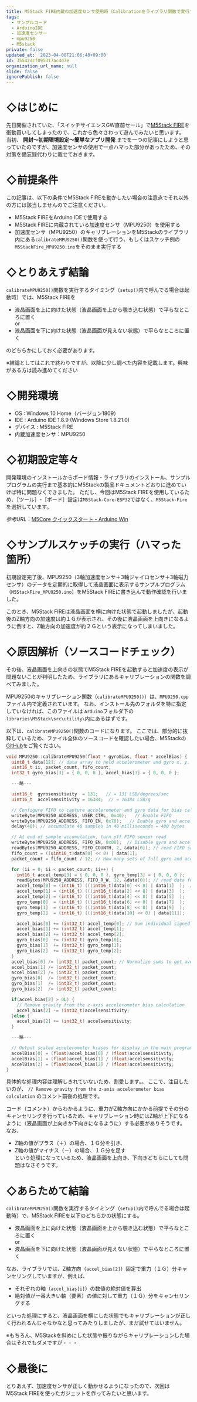 ```yaml
---
title: M5Stack FIRE内蔵の加速度センサ使用時（Calibrationをライブラリ関数で実行する場合）の注意点
tags:
  - サンプルコード
  - ArduinoIDE
  - 加速度センサー
  - mpu9250
  - M5stack
private: false
updated_at: '2023-04-08T21:06:48+09:00'
id: 35542dcf095317ac4d7e
organization_url_name: null
slide: false
ignorePublish: false
---
```

# ◇はじめに

先日開催されていた、「スイッチサイエンスGW直前セール」で[M5Stack FIRE](https://docs.m5stack.com/#/ja/core/fire)を衝動買いしてしまったので、これから色々さわって遊んでみたいと思います。  
当初、
__開封～初期環境設定～簡単なアプリ開発__
までを一つの記事にしようと思っていたのですが、加速度センサの使用で一点ハマった部分があったため、その対策を備忘録代わりに載せておきます。

# ◇前提条件

この記事は、以下の条件でM5Stack FIREを動かしたい場合の注意点でそれ以外の方には該当しませんのでご注意ください。

+ M5Stack FIREをArduino IDEで使用する
+ M5Stack FIREに内蔵されている加速度センサ（MPU9250）を使用する
+ 加速度センサ（MPU9250）のキャリブレーションをM5Stackのライブラリ内にある`calibrateMPU9250()`関数を使って行う、もしくはスケッチ例の`M5StackFire_MPU9250.ino`をそのまま実行する

# ◇とりあえず結論

`calibrateMPU9250()`関数を実行するタイミング（`setup()`内で呼んでる場合は起動時）では、M5Stack FIREを

+ 液晶画面を上に向けた状態（液晶画面を上から覗き込む状態）で平らなところに置く  
or
+ 液晶画面を下に向けた状態（液晶画面が見えない状態）で平らなところに置く  

のどちらかにしておく必要があります。

※結論としてはこれで終わりですが、以降に少し調べた内容を記載します。興味がある方は読み進めてください

# ◇開発環境

+ OS : Windows 10 Home（バージョン1809）
+ IDE : Arduino IDE 1.8.9 (Windows Store 1.8.21.0)
+ デバイス : M5Stack FIRE
+ 内蔵加速度センサ：MPU9250

# ◇初期設定等々

開発環境のインストールからボード情報・ライブラリのインストール、サンプルプログラムの実行まで基本的にM5Stackの製品ドキュメントどおりに進めていけば特に問題なくできました。
ただし、今回はM5Stack FIREを使用しているため、［ツール］-［ボード］設定は`M5Stack-Core-ESP32`ではなく、`M5Stack-Fire`を選択しています。

_参考URL_：[M5Core クイックスタート - Arduino Win ](https://docs.m5stack.com/#/ja/quick_start/m5core/m5stack_core_get_started_Arduino_Windows)

# ◇サンプルスケッチの実行（ハマった箇所）

初期設定完了後、MPU9250（3軸加速度センサ＋3軸ジャイロセンサ＋3軸磁力センサ）のデータを定期的に取得して液晶画面に表示するサンプルプログラム（`M5StackFire_MPU9250.ino`）をM5Stack FIREに書き込んで動作確認を行いました。

このとき、M5Stack FIREは液晶画面を横に向けた状態で起動しましたが、起動後のZ軸方向の加速度は約１Ｇが表示され、その後に液晶画面を上向きになるように倒すと、Z軸方向の加速度が約２Ｇという表示になってしまいました。

# ◇原因解析（ソースコードチェック）

その後、液晶画面を上向きの状態でM5Stack FIREを起動すると加速度の表示が問題ないことが判明したため、ライブラリにあるキャリブレーションの関数を調べてみました。

MPU9250のキャリブレーション関数（`calibrateMPU9250()`）は、`MPU9250.cpp`ファイル内で定義されています。
なお、インストール先のフォルダを特に指定していなければ、このファイルは
`Arduino`フォルダ下の`libraries\M5Stack\src\utility\`内にあるはずです。

以下は、`calibrateMPU9250()`関数のコードになります。
ここでは、部分的に抜粋しているため、ファイル全体のソースコードを確認したい場合、M5Stackの[GitHub](https://github.com/m5stack/M5Stack/blob/master/src/utility/MPU9250.cpp)をご覧ください。

```C++:MPU9250.cpp
void MPU9250::calibrateMPU9250(float * gyroBias, float * accelBias) {
  uint8_t data[12]; // data array to hold accelerometer and gyro x, y, z, data
  uint16_t ii, packet_count, fifo_count;
  int32_t gyro_bias[3] = { 0, 0, 0 }, accel_bias[3] = { 0, 0, 0 };

  ---略---

  uint16_t  gyrosensitivity  = 131;   // = 131 LSB/degrees/sec
  uint16_t  accelsensitivity = 16384;  // = 16384 LSB/g

  // Configure FIFO to capture accelerometer and gyro data for bias calculation
  writeByte(MPU9250_ADDRESS, USER_CTRL, 0x40);   // Enable FIFO
  writeByte(MPU9250_ADDRESS, FIFO_EN, 0x78);   // Enable gyro and accelerometer sensors for FIFO  (max size 512 bytes in MPU-9150)
  delay(40); // accumulate 40 samples in 40 milliseconds = 480 bytes

  // At end of sample accumulation, turn off FIFO sensor read
  writeByte(MPU9250_ADDRESS, FIFO_EN, 0x00);  // Disable gyro and accelerometer sensors for FIFO
  readBytes(MPU9250_ADDRESS, FIFO_COUNTH, 2, &data[0]); // read FIFO sample count
  fifo_count = ((uint16_t)data[0] << 8) | data[1];
  packet_count = fifo_count / 12; // How many sets of full gyro and accelerometer data for averaging

  for (ii = 0; ii < packet_count; ii++) {
    int16_t accel_temp[3] = { 0, 0, 0 }, gyro_temp[3] = { 0, 0, 0 };
    readBytes(MPU9250_ADDRESS, FIFO_R_W, 12, &data[0]); // read data for averaging
    accel_temp[0] = (int16_t) (((int16_t)data[0] << 8) | data[1]  );  // Form signed 16-bit integer for each sample in FIFO
    accel_temp[1] = (int16_t) (((int16_t)data[2] << 8) | data[3]  );
    accel_temp[2] = (int16_t) (((int16_t)data[4] << 8) | data[5]  );
    gyro_temp[0]  = (int16_t) (((int16_t)data[6] << 8) | data[7]  );
    gyro_temp[1]  = (int16_t) (((int16_t)data[8] << 8) | data[9]  );
    gyro_temp[2]  = (int16_t) (((int16_t)data[10] << 8) | data[11]);

    accel_bias[0] += (int32_t) accel_temp[0]; // Sum individual signed 16-bit biases to get accumulated signed 32-bit biases
    accel_bias[1] += (int32_t) accel_temp[1];
    accel_bias[2] += (int32_t) accel_temp[2];
    gyro_bias[0]  += (int32_t) gyro_temp[0];
    gyro_bias[1]  += (int32_t) gyro_temp[1];
    gyro_bias[2]  += (int32_t) gyro_temp[2];
  }
  accel_bias[0] /= (int32_t) packet_count; // Normalize sums to get average count biases
  accel_bias[1] /= (int32_t) packet_count;
  accel_bias[2] /= (int32_t) packet_count;
  gyro_bias[0]  /= (int32_t) packet_count;
  gyro_bias[1]  /= (int32_t) packet_count;
  gyro_bias[2]  /= (int32_t) packet_count;

  if(accel_bias[2] > 0L) {
    // Remove gravity from the z-axis accelerometer bias calculation
    accel_bias[2] -= (int32_t)accelsensitivity;
  }else {
    accel_bias[2] += (int32_t) accelsensitivity;
  }

  ---略---

  // Output scaled accelerometer biases for display in the main program
  accelBias[0] = (float)accel_bias[0] / (float)accelsensitivity;
  accelBias[1] = (float)accel_bias[1] / (float)accelsensitivity;
  accelBias[2] = (float)accel_bias[2] / (float)accelsensitivity;
}
```

具体的な処理内容は理解しきれていないため、割愛します。。
ここで、注目したいのが、
`// Remove gravity from the z-axis accelerometer bias calculation`
のコメント前後の処理です。

コード（コメント）からわかるように、重力がZ軸方向にかかる前提でその分のキャンセリングを行っているため、キャリブレーション時にはZ軸が上下になるように（液晶画面が上向きか下向きになるように）する必要がありそうです。
なお、

+ Z軸の値がプラス（＋）の場合、１Ｇ分を引き、
+ Z軸の値がマイナス（－）の場合、１Ｇ分を足す  
という処理になっているため、液晶画面を上向き、下向きどちらにしても問題はなさそうです。

# ◇あらためて結論

`calibrateMPU9250()`関数を実行するタイミング（`setup()`内で呼んでる場合は起動時）で、M5Stack FIREを以下のどちらかの状態にする。

+ 液晶画面を上に向けた状態（液晶画面を上から覗き込む状態）で平らなところに置く  
or
+ 液晶画面を下に向けた状態（液晶画面が見えない状態）で平らなところに置く  

なお、ライブラリでは、Z軸方向（`accel_bias[2]`）固定で重力（１Ｇ）分キャンセリングしていますが、例えば、

+ それぞれの軸（`accel_bias[i]`）の数値の絶対値を算出
+ 絶対値が一番大きい軸（要素）の値に対して重力（１Ｇ）分をキャンセリングする  

といった処理にすると、液晶画面を横にした状態でもキャリブレーションが正しく行われるんじゃなかなと思ってみたりしましたが、まだ試せてはいません。

※もちろん、M5Stackを斜めにした状態や振りながらキャリブレーションした場合はそれでもダメですが・・・

# ◇最後に

とりあえず、加速度センサが正しく動かせるようになったので、次回はM5Stack FIREを使ったガジェットを作ってみたいと思います。
